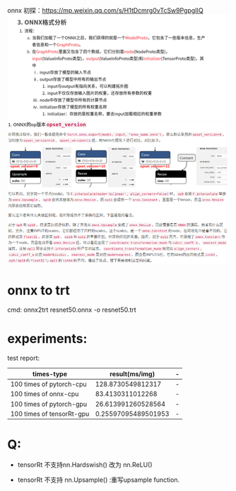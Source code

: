 onnx 初探：https://mp.weixin.qq.com/s/H1tDcmrg0vTcSw9PgpgIIQ
![img.png](util_imgs/img.png)
![img_2.png](util_imgs/img_2.png)

# onnx to trt
cmd: onnx2trt resnet50.onnx -o resnet50.trt

# experiments:
test report:

times-type | result(ms/img) |-
---|---|---
100 times of pytorch-cpu | 128.8730549812317  |-
100 times of onnx-cpu |     83.4130311012268 |-
100 times of pytorch-gpu |  26.613991260528564  |-
100 times of tensorRt-gpu |  0.25597095489501953  |-

# Q:
- tensorRt 不支持nn.Hardswish() 改为 nn.ReLU()

- tensorRt 不支持 nn.Upsample() :重写upsample function.

